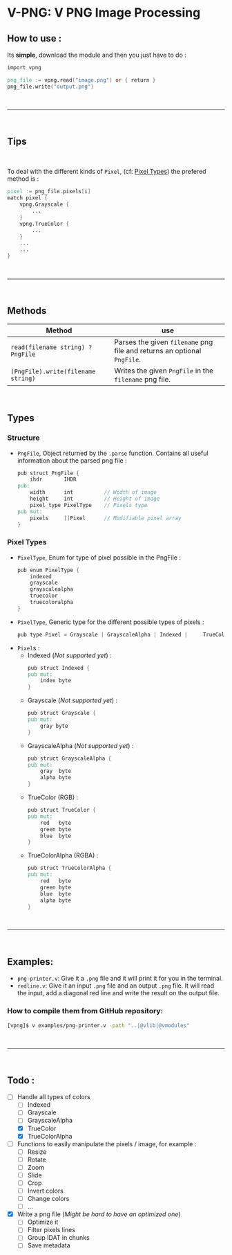 # **V-PNG**: V PNG Image Processing

## How to use :

Its **simple**, download the module and then you just have to do :
```v
import vpng

png_file := vpng.read("image.png") or { return }
png_file.write("output.png")
```

<br/>
<hr/>
<br/>

## Tips

<br/>

To deal with the different kinds of `Pixel`, (cf: [Pixel Types](###pixel-types)) the prefered method is :
```v
pixel := png_file.pixels[i]
match pixel {
    vpng.Grayscale {
        ...
    }
    vpng.TrueColor {
        ...
    }
    ...
    ...
}
```

<br/>
<hr/>
<br/>

## Methods
| Method | use |
|-|-|
| `read(filename string) ?PngFile` | Parses the given `filename` png file and returns an optional `PngFile`. |
| `(PngFile).write(filename string)` | Writes the given `PngFile` in the `filename` png file.

<br/>

## Types

### Structure
- `PngFile`, Object returned by the `.parse` function. Contains all useful information about the parsed png file :
    ```v
    pub struct PngFile {
        ihdr       IHDR
    pub:
        width      int          // Width of image
        height     int          // Height of image
        pixel_type PixelType    // Pixels type
    pub mut:
        pixels     []Pixel      // Modifiable pixel array
    }
    ```

### Pixel Types
- `PixelType`, Enum for type of pixel possible in the PngFile :
    ```v
    pub enum PixelType {
        indexed
        grayscale
        grayscalealpha
        truecolor
        truecoloralpha
    }
    ```
- `PixelType`, Generic type for the different possible types of pixels : 
    ```v
    pub type Pixel = Grayscale | GrayscaleAlpha | Indexed |     TrueColor | TrueColorAlpha
    ```
- `Pixel`s :
    - Indexed (*Not supported yet*) :
        ```v
        pub struct Indexed {
        pub mut:
            index byte
        }
        ```
    - Grayscale (*Not supported yet*) :
        ```v
        pub struct Grayscale {
        pub mut:
            gray byte
        }
        ```
    - GrayscaleAlpha (*Not supported yet*) :
        ```v
        pub struct GrayscaleAlpha {
        pub mut:
            gray  byte
            alpha byte
        }
        ```
    - TrueColor (RGB) :
        ```v
        pub struct TrueColor {
        pub mut:
            red   byte
            green byte
            blue  byte
        }
        ```
    - TrueColorAlpha (RGBA) :
        ```v
        pub struct TrueColorAlpha {
        pub mut:
            red   byte
            green byte
            blue  byte
            alpha byte
        }
        ```

<br/>
<hr/>
<br/>

## Examples:
- `png-printer.v`: Give it a `.png` file and it will print it for you in the terminal.
- `redline.v`: Give it an input `.png` file and an output `.png` file. It will read the input, add a diagonal red line and write the result on the output file.

### How to compile them from GitHub repository:
```bash
[vpng]$ v examples/png-printer.v -path "..|@vlib|@vmodules"
```

<br/>
<hr/>
<br/>

## Todo :
- [ ] Handle all types of colors
    - [ ] Indexed
    - [ ] Grayscale
    - [ ] GrayscaleAlpha
    - [x] TrueColor
    - [x] TrueColorAlpha
- [ ] Functions to easily manipulate the pixels / image, for example :
    - [ ] Resize
    - [ ] Rotate
    - [ ] Zoom
    - [ ] Slide
    - [ ] Crop
    - [ ] Invert colors
    - [ ] Change colors
    - [ ] ...
- [x] Write a png file (*Might be hard to have an optimized one*)
    - [ ] Optimize it
    - [ ] Filter pixels lines
    - [ ] Group IDAT in chunks
    - [ ] Save metadata